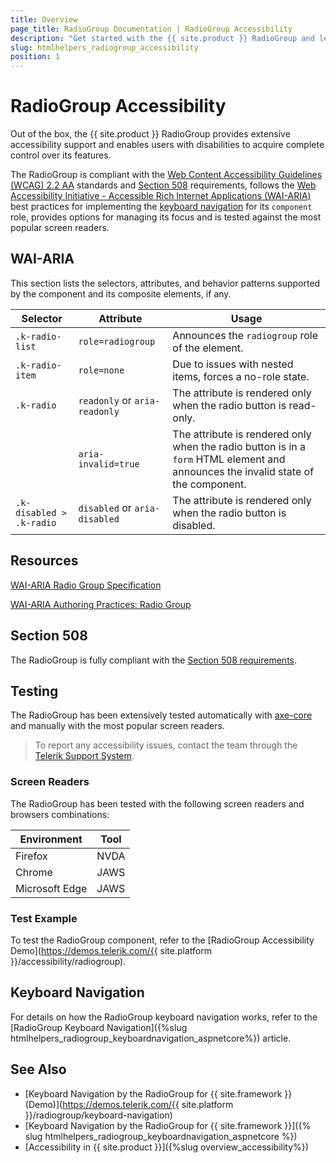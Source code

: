 ```yaml
---
title: Overview
page_title: RadioGroup Documentation | RadioGroup Accessibility
description: "Get started with the {{ site.product }} RadioGroup and learn about its accessibility support for WAI-ARIA, Section 508, and WCAG 2.2."
slug: htmlhelpers_radiogroup_accessibility
position: 1
---
```


# RadioGroup Accessibility





Out of the box, the {{ site.product }} RadioGroup provides extensive accessibility support and enables users with disabilities to acquire complete control over its features.


The RadioGroup is compliant with the [Web Content Accessibility Guidelines (WCAG) 2.2 AA](https://www.w3.org/TR/WCAG22/) standards and [Section 508](https://www.section508.gov/) requirements, follows the [Web Accessibility Initiative - Accessible Rich Internet Applications (WAI-ARIA)](https://www.w3.org/WAI/ARIA/apg/) best practices for implementing the [keyboard navigation](#keyboard-navigation) for its `component` role, provides options for managing its focus and is tested against the most popular screen readers.

## WAI-ARIA


This section lists the selectors, attributes, and behavior patterns supported by the component and its composite elements, if any.

| Selector | Attribute | Usage |
| -------- | --------- | ----- |
| `.k-radio-list` | `role=radiogroup` | Announces the `radiogroup` role of the element. |
| `.k-radio-item` | `role=none` | Due to issues with nested items, forces a no-role state. |
| `.k-radio` | `readonly` or `aria-readonly` | The attribute is rendered only when the radio button is read-only. |
|  | `aria-invalid=true` | The attribute is rendered only when the radio button is in a `form` HTML element and announces the invalid state of the component. |
| `.k-disabled > .k-radio` | `disabled` or `aria-disabled` | The attribute is rendered only when the radio button is disabled. |

## Resources

[WAI-ARIA Radio Group Specification](https://www.w3.org/TR/wai-aria-1.2/#radiogroup)

[WAI-ARIA Authoring Practices: Radio Group](https://www.w3.org/WAI/ARIA/apg/patterns/radiobutton/)

## Section 508


The RadioGroup is fully compliant with the [Section 508 requirements](http://www.section508.gov/).

## Testing


The RadioGroup has been extensively tested automatically with [axe-core](https://github.com/dequelabs/axe-core) and manually with the most popular screen readers.

> To report any accessibility issues, contact the team through the [Telerik Support System](https://www.telerik.com/account/support-center).

### Screen Readers


The RadioGroup has been tested with the following screen readers and browsers combinations:

| Environment | Tool |
| ----------- | ---- |
| Firefox | NVDA |
| Chrome | JAWS |
| Microsoft Edge | JAWS |



### Test Example

To test the RadioGroup component, refer to the [RadioGroup Accessibility Demo](https://demos.telerik.com/{{ site.platform }}/accessibility/radiogroup).

## Keyboard Navigation

For details on how the RadioGroup keyboard navigation works, refer to the [RadioGroup Keyboard Navigation]({%slug htmlhelpers_radiogroup_keyboardnavigation_aspnetcore%}) article.

## See Also

* [Keyboard Navigation by the RadioGroup for {{ site.framework }} (Demo)](https://demos.telerik.com/{{ site.platform }}/radiogroup/keyboard-navigation)
* [Keyboard Navigation by the RadioGroup for {{ site.framework }}]({% slug htmlhelpers_radiogroup_keyboardnavigation_aspnetcore %})
* [Accessibility in {{ site.product }}]({%slug overview_accessibility%})
